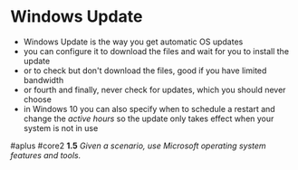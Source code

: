 # Windows Update

- Windows Update is the way you get automatic OS updates
- you can configure it to download the files and wait for you to install the update
- or to check but don't download the files, good if you have limited bandwidth
- or fourth and finally, never check for updates, which you should never choose
- in Windows 10 you can also specify when to schedule a restart and change the *active hours* so the update only takes effect when your system is not in use

#aplus #core2 **1.5** *Given a scenario, use Microsoft operating system features and tools.* 
